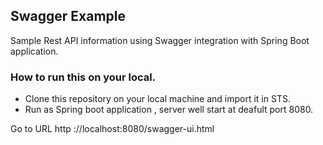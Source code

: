## Swagger Example
Sample Rest API information using Swagger integration with Spring Boot application.


### How to run this on your local.
* Clone this repository on your local machine and import it in STS.
* Run as Spring boot application , server well start at deafult port 8080.

Go to URL http ://localhost:8080/swagger-ui.html

